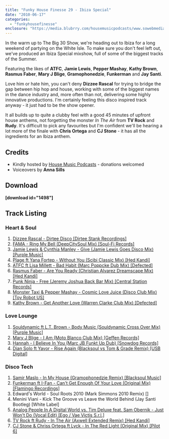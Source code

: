 ```yaml
---
title: "Funky House Finesse 29 - Ibiza Special"
date: "2010-06-17"
categories: 
  - "funkyhousefinesse"
enclosure: "https://media.blubrry.com/housemusicpodcasts/www.sowebmediauk.co.uk/dj-shows/OnePhatDj2/Funky_House_Finesse_29_Ibiza_Special_17th_June_2010_128.mp3 audio/mpeg "
---
```


In the warm up to The Big 30 Show, we're heading out to Ibiza for a long weekend of partying on the White Isle. To make sure you don't feel left out, we've produced an Ibiza Special mixshow, full of some of the biggest tracks of the Summer.

Featuring the likes of **ATFC**, **Jamie Lewis**, **Pepper Mashay**, **Kathy Brown**, **Rasmus Faber**, **Mary J Blige**, **Gramophonedzie**, **Funkerman** and **Jay Santi**.

Love him or hate him, you can't deny **Dizzee Rascal** for trying to bridge the gap between hip hop and house, working with some of the biggest names in the dance industry and, more often than not, delivering some highly innovative productions. I'm certainly feeling this disco inspired track anyway - it just had to be the show opener.

It all builds up to quite a clubby feel with a good 45 minutes of upfront house anthems, not forgetting the monster _In The Air_ from **TV Rock** and **Rudy**. It's difficult to pick any favourites but I'm confident we'll be hearing a lot more of the finale with **Chris Ortega** and **CJ Stone** - it has all the ingredients for an Ibiza anthem.

## Credits

- Kindly hosted by [House Music Podcasts](https://housemusicpodcasts.co.uk/) - donations welcomed
- Voiceovers by **Anna Sills**

## Download

**\[download id="1498"\]**

## Track Listing

### Heart & Soul

1. [Dizzee Rascal - Dirtee Disco \[Dirtee Stank Recordings\]](www.djdownload.com)
2. [FAMA - Ring My Bell (DeepCitySoul Mix) \[Soul-Fi Records\]](https://www.traxsource.com/index.php?act=show&fc=tpage&cr=titles&cv=57360&referer=onephatdj)
3. [Jamie Lewis & Cynthia Manley - Give (Jamie Lewis Goes Disco Mix) \[Purple Music\]](https://www.traxsource.com/index.php?act=show&fc=tpage&cr=titles&cv=52985&referer=onephatdj)
4. [Plage ft Yana Fortep - Without You (Scibi Classic Mix) \[Hed Kandi\]](https://www.amazon.co.uk/gp/product/B003NM3LXA?ie=UTF8&tag=onephatdj-21&linkCode=as2&camp=1634&creative=19450&creativeASIN=B003NM3LXA)
5. [ATFC ft Lisa Millett - Bad Habit (Marc Poppcke Dub Mix) \[Defected\]](https://onephatdj.trackitdown.net/genre/house/track/2171644.html)
6. [Rasmus Faber - Are You Ready (Christian Alvarez Dreamscape Mix) \[Hed Kandi\]](https://www.amazon.co.uk/gp/product/B003NLUZEE?ie=UTF8&tag=onephatdj-21&linkCode=as2&camp=1634&creative=19450&creativeASIN=B003NLUZEE)
7. [Punk Ninja - Free (Jeremy Joshua Back Bar Mix) \[Central Station Records\]](https://onephatdj.trackitdown.net/genre/house/track/2270935.html)
8. [Monster Taxi & Pepper Mashay - Cosmic Love Juice (Disco Club Mix) \[Toy Robot US\]](https://www.junodownload.com/products/1585081-02.htm)
9. [Kathy Brown - Get Another Love (Warren Clarke Club Mix) \[Defected\]](https://onephatdj.trackitdown.net/genre/house/track/2226754.html)

### Love Lounge

1. [Souldynamic ft L.T. Brown - Body Music (Souldynamic Cross Over Mix) \[Purple Music\]](https://www.traxsource.com/index.php?act=show&fc=tpage&cr=titles&cv=54572&referer=onephatdj)
2. [Mary J Blige - I Am (Moto Blanco Club Mix) \[Geffen Records\]](https://clkuk.tradedoubler.com/click?p=23708&a=1254950&url=http%3A%2F%2Fitunes.apple.com%2Fgb%2Falbum%2Fi-am-moto-blanco-club-remix%2Fid356058580%3Fi%3D356058583%26uo%3D6%26partnerId%3D2003)
3. [Hannah - I Believe In You (Marc JB Funkt Up Dub) \[Snowdog Records\]](https://clkuk.tradedoubler.com/click?p=23708&a=1254950&url=http%3A%2F%2Fitunes.apple.com%2Fgb%2Falbum%2Fi-believe-in-you-sharp-boys%2Fid372581345%3Fi%3D372581351%26uo%3D6%26partnerId%3D2003)
4. [Dian Solo ft Yavor - Rise Again (Blacksoul vs Tom & Grade Remix) \[USB Digital\]](https://onephatdj.trackitdown.net/genre/house/track/2179783.html)

### Disco Tech

1. [Samir Maslo - In My House (Gramophonedzie Remix) \[Blacksoul Music\]](https://www.traxsource.com/index.php?act=show&fc=tpage&cr=titles&cv=54350&referer=onephatdj)
2. [Funkerman ft I-Fan - Can't Get Enough Of Your Love (Original Mix) \[Flamingo Recordings\]](https://clkuk.tradedoubler.com/click?p=23708&a=1254950&url=http%3A%2F%2Fitunes.apple.com%2Fgb%2Falbum%2Fcant-get-enough-your-love%2Fid363111980%3Fi%3D363114114%26uo%3D6%26partnerId%3D2003)
3. Edward's World - Soul Roots 2010 (Mark Simmons 2010 Remix) \[\]
4. Menini Viani - Kick The Groove vs Leave the World Behind (Jay Santi Bootleg) \[White Label\]
5. [Analog People In A Digital World vs. Tim Deluxe feat. Sam Obernik - Just Won't Do (Vocal Edit) \[Ego / Vae Victis S.r.l.\]](https://clkuk.tradedoubler.com/click?p=23708&a=1254950&url=http%3A%2F%2Fitunes.apple.com%2Fgb%2Falbum%2Fjust-wont-do-atfc-warren-clarke%2Fid371147521%3Fi%3D371147874%26uo%3D6%26partnerId%3D2003)
6. [TV Rock ft Rudy - In The Air (Axwell Extended Remix) \[Hed Kandi\]](www.djdownload.com)
7. [CJ Stone & Chriss Ortega ft Lyck - In The Red Light (Original Mix) \[Pilot 6\]](https://www.junodownload.com/products/1573039-02.htm)
